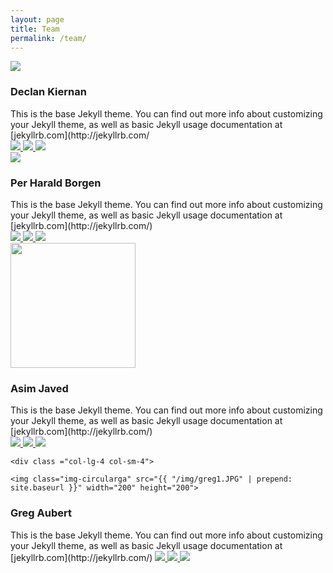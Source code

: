 ```yaml
---
layout: page
title: Team
permalink: /team/
---
```


<script>
$( document ).ready(function() {

$("#img-circulardk").hover( function(){
	$("#img-circulardk").attr('src', "http://foundry-matrix.github.io/fmblog/img/cup1.JPG");
	console.log("mouse on");

}, function(){
	$("#img-circulardk").attr('src', "http://foundry-matrix.github.io/fmblog/img/cup2.JPG");
	
	console.log("mouse off");
});


$("#img-circularphb").hover( function(){
	$("#img-circularphb").attr('src', "http://foundry-matrix.github.io/fmblog/img/per1.jpg");
	console.log("mouse on");

}, function(){
	$("#img-circularphb").attr('src', "http://foundry-matrix.github.io/fmblog/img/per2.jpg");
	
	console.log("mouse off");
});


$("#img-circularaj").hover( function(){
	$("#img-circularaj").attr('src', "http://foundry-matrix.github.io/fmblog/img/asim1.JPG");
	console.log("mouse on");

}, function(){
	$("#img-circularaj").attr('src', "http://foundry-matrix.github.io/fmblog/img/asim2.JPG");
	
	console.log("mouse off");
});


$("#img-circularga").hover( function(){
	$("#img-circularga").attr('src', "http://foundry-matrix.github.io/fmblog/img/greg1.JPG");
	console.log("mouse on");

}, function(){
	$("#img-circularga").attr('src', "http://foundry-matrix.github.io/fmblog/img/greg2.JPG");
	
	console.log("mouse off");
});




});




</script>



<div class="colour">
<div class="row">
	<div class ="col-lg-4 col-sm-4">
	<img id="img-circulardk" src="{{ "/img/cup1.JPG" | prepend: site.baseurl }}">
</div>

<div class ="col-lg-8 col-sm-8">
	<h3 class="name">Declan Kiernan</h3>
	This is the base Jekyll theme. You can find out more info about customizing your Jekyll theme, as well as basic Jekyll usage documentation at [jekyllrb.com](http://jekyllrb.com/
<div class="social_box">
<a href="https://www.linkedin.com/">
<img class="social_icon" src="http://cdn.flaticon.com/png/256/8707.png">
</a>
<a href="https://www.github.com">
<img class="social_icon" src="http://upload.wikimedia.org/wikipedia/commons/thumb/9/91/Octicons-mark-github.svg/2000px-Octicons-mark-github.svg.png">
</a>

<a href="https://www.codewars.com">
<img class="social_icon" src="https://crunchbase-production-res.cloudinary.com/image/upload/c_pad,h_98,w_98/v1400019742/pbpj9oxf1ipwrisnj9ia.png">
</a>
</div>

</div>
</div>

<div class="row team_row">
	<div class ="col-lg-4 col-sm-4">
	<img id="img-circularphb" src="{{ "/img/per1.jpg" | prepend: site.baseurl }}">
	</div>

<div class ="col-lg-8 col-sm-8">
<h3 class="name">Per Harald Borgen</h3>
This is the base Jekyll theme. You can find out more info about customizing your Jekyll theme, as well as basic Jekyll usage documentation at [jekyllrb.com](http://jekyllrb.com/)

<div class="social_box">
<a href="https://www.linkedin.com/">
<img class="social_icon" src="http://cdn.flaticon.com/png/256/8707.png">
</a>
<a href="https://www.linkedin.com">
<img class="social_icon" src="http://upload.wikimedia.org/wikipedia/commons/thumb/9/91/Octicons-mark-github.svg/2000px-Octicons-mark-github.svg.png">
</a>
<a href="https://www.codewars.com">
<img class="social_icon" src="https://crunchbase-production-res.cloudinary.com/image/upload/c_pad,h_98,w_98/v1400019742/pbpj9oxf1ipwrisnj9ia.png">
</a>
</div>


</div>
</div>


<div class="row team_row">
	<div class ="col-lg-4 col-sm-4">
		<img  id="img-circularaj" src="{{ "/img/asim1.JPG" | prepend: site.baseurl }}" width="200" height="200">

</div>

<div class ="col-lg-8 col-sm-8">
<h3 class="name">Asim Javed</h3>
This is the base Jekyll theme. You can find out more info about customizing your Jekyll theme, as well as basic Jekyll usage documentation at [jekyllrb.com](http://jekyllrb.com/)

<div class="social_box">
<a href="https://www.linkedin.com/">
<img class="social_icon" src="http://cdn.flaticon.com/png/256/8707.png">
</a>
<a href="https://www.linkedin.com">
<img class="social_icon" src="http://upload.wikimedia.org/wikipedia/commons/thumb/9/91/Octicons-mark-github.svg/2000px-Octicons-mark-github.svg.png">
</a>
<a href="https://www.codewars.com">
<img class="social_icon" src="https://crunchbase-production-res.cloudinary.com/image/upload/c_pad,h_98,w_98/v1400019742/pbpj9oxf1ipwrisnj9ia.png">
</a>
</div>
</div>
</div>

<div class="row team_row">

	<div class ="col-lg-4 col-sm-4">

	<img class="img-circularga" src="{{ "/img/greg1.JPG" | prepend: site.baseurl }}" width="200" height="200">


</div>

<div class ="col-lg-8 col-sm-8">
	<h3 class="name">Greg Aubert</h3>
This is the base Jekyll theme. You can find out more info about customizing your Jekyll theme, as well as basic Jekyll usage documentation at [jekyllrb.com](http://jekyllrb.com/)
<a href="https://www.linkedin.com/">
<img class="social_icon" src="http://cdn.flaticon.com/png/256/8707.png">
</a>
<a href="https://www.linkedin.com">
<img class="social_icon" src="http://upload.wikimedia.org/wikipedia/commons/thumb/9/91/Octicons-mark-github.svg/2000px-Octicons-mark-github.svg.png">
</a>
<a href="https://www.codewars.com">
<img class="social_icon" src="https://crunchbase-production-res.cloudinary.com/image/upload/c_pad,h_98,w_98/v1400019742/pbpj9oxf1ipwrisnj9ia.png">
</a>


</div>
</div>
</div>





